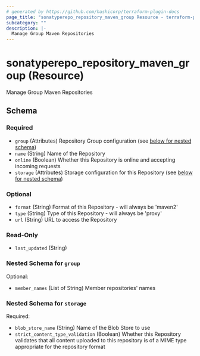 ```yaml
---
# generated by https://github.com/hashicorp/terraform-plugin-docs
page_title: "sonatyperepo_repository_maven_group Resource - terraform-provider-sonatyperepo"
subcategory: ""
description: |-
  Manage Group Maven Repositories
---
```


# sonatyperepo_repository_maven_group (Resource)

Manage Group Maven Repositories



<!-- schema generated by tfplugindocs -->
## Schema

### Required

- `group` (Attributes) Repository Group configuration (see [below for nested schema](#nestedatt--group))
- `name` (String) Name of the Repository
- `online` (Boolean) Whether this Repository is online and accepting incoming requests
- `storage` (Attributes) Storage configuration for this Repository (see [below for nested schema](#nestedatt--storage))

### Optional

- `format` (String) Format of this Repository - will always be 'maven2'
- `type` (String) Type of this Repository - will always be 'proxy'
- `url` (String) URL to access the Repository

### Read-Only

- `last_updated` (String)

<a id="nestedatt--group"></a>
### Nested Schema for `group`

Optional:

- `member_names` (List of String) Member repositories' names


<a id="nestedatt--storage"></a>
### Nested Schema for `storage`

Required:

- `blob_store_name` (String) Name of the Blob Store to use
- `strict_content_type_validation` (Boolean) Whether this Repository validates that all content uploaded to this repository is of a MIME type appropriate for the repository format

